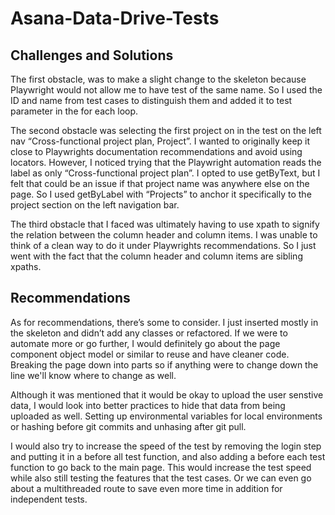 # Asana-Data-Drive-Tests


## Challenges and Solutions
The first obstacle, was to make a slight change to the skeleton because Playwright would not allow me to have test of the same name. So I used the ID and name from test cases to distinguish them and added it to test parameter in the for each loop.

The second obstacle was selecting the first project on in the test on the left nav “Cross-functional project plan, Project”. I wanted to originally keep it close to Playwrights documentation recommendations and avoid using locators. However, I noticed trying that the Playwright automation reads the label as only “Cross-functional project plan”. I opted to use getByText, but I felt that could be an issue if that project name was anywhere else on the page. So I used getByLabel with “Projects” to anchor it specifically to the project section on the left navigation bar.

The third obstacle that I faced was ultimately having to use xpath to signify the relation between the column header and column items. I was unable to think  of a clean way to do it under Playwrights recommendations. So I just went with the fact that the column header and column items are sibling xpaths.


## Recommendations 
As for recommendations, there’s some to consider. I just inserted mostly in the skeleton and didn’t add any classes or refactored. If we were to automate more or go further, I would definitely go about the page component object model or similar to reuse and have cleaner code. Breaking the page down into parts so if anything were to change down the line we'll know where to change as well.

Although it was mentioned that it would be okay to upload the user senstive data, I would look into better practices to hide that data from being uploaded as well. Setting up environmental variables for local environments or hashing before git commits and unhasing after git pull.

I would also try to increase the speed of the test by removing the login step and putting it in a before all test function, and also adding a before each test function to go back to the main page. This would increase the test speed while also still testing the features that the test cases. Or we can even go about a multithreaded route to save even more time in addition for independent tests.
